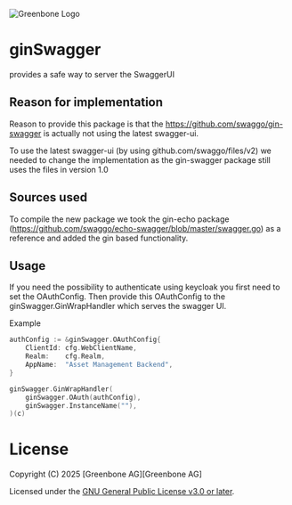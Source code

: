 ![Greenbone Logo](https://www.greenbone.net/wp-content/uploads/gb_new-logo_horizontal_rgb_small.png)

# ginSwagger

provides a safe way to server the SwaggerUI

## Reason for implementation
Reason to provide this package is that the https://github.com/swaggo/gin-swagger is actually not using the latest swagger-ui.

To use the latest swagger-ui (by using github.com/swaggo/files/v2) we needed to change the implementation as the gin-swagger package still uses the files in version 1.0

## Sources used
To compile the new package we took the gin-echo package (https://github.com/swaggo/echo-swagger/blob/master/swagger.go) as a reference and added the gin based functionality.


## Usage

If you need the possibility to authenticate using keycloak you first need to set the OAuthConfig.
Then provide this OAuthConfig to the ginSwagger.GinWrapHandler which serves the swagger UI.

Example
```go
authConfig := &ginSwagger.OAuthConfig{
    ClientId: cfg.WebClientName,
    Realm:    cfg.Realm,
    AppName:  "Asset Management Backend",
}

ginSwagger.GinWrapHandler(
    ginSwagger.OAuth(authConfig),
    ginSwagger.InstanceName(""),
)(c)
```

# License

Copyright (C) 2025 [Greenbone AG][Greenbone AG]

Licensed under the [GNU General Public License v3.0 or later](../../LICENSE).
